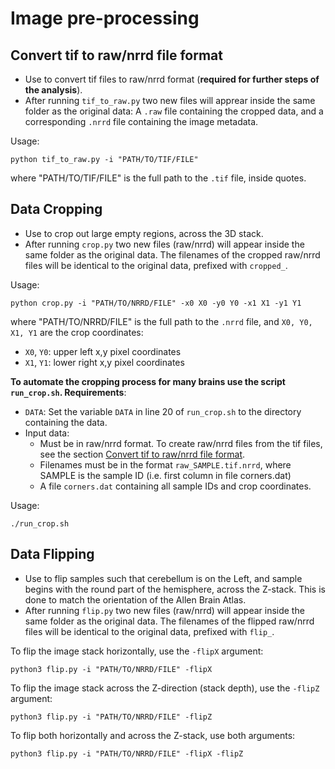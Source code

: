 # Image pre-processing


## Convert tif to raw/nrrd file format

* Use to convert tif files to raw/nrrd format (**required for further steps of the analysis**).
* After running `tif_to_raw.py` two new files will apprear inside the same folder as the original data: A `.raw` file containing the cropped data, and a corresponding `.nrrd` file containing the image metadata.

Usage:
```
python tif_to_raw.py -i "PATH/TO/TIF/FILE"
```
where "PATH/TO/TIF/FILE" is the full path to the `.tif` file, inside quotes.




## Data Cropping

* Use to crop out large empty regions, across the 3D stack.
* After running `crop.py` two new files (raw/nrrd) will appear inside the same folder as the original data. The filenames of the cropped raw/nrrd files will be identical to the original data, prefixed with `cropped_`. 

Usage:
```
python crop.py -i "PATH/TO/NRRD/FILE" -x0 X0 -y0 Y0 -x1 X1 -y1 Y1
```
where "PATH/TO/NRRD/FILE" is the full path to the `.nrrd` file, and `X0, Y0, X1, Y1` are the crop coordinates:
* `X0`, `Y0`: upper left x,y pixel coordinates
* `X1`, `Y1`: lower right x,y pixel coordinates


**To automate the cropping process for many brains use the script `run_crop.sh`. Requirements**:
* `DATA`: Set the variable `DATA` in line 20 of `run_crop.sh` to the directory containing the data.
* Input data:
  * Must be in raw/nrrd format. To create raw/nrrd files from the tif files, see the section [Convert tif to raw/nrrd file format](https://github.com/aecon/3D-microglia-netoglitazone/tree/main/pre-processing#convert-tif-to-rawnrrd-file-format).
  * Filenames must be in the format `raw_SAMPLE.tif.nrrd`, where SAMPLE is the sample ID (i.e. first column in file corners.dat)
  * A file `corners.dat` containing all sample IDs and crop coordinates.

Usage:
```
./run_crop.sh
```


## Data Flipping

* Use to flip samples such that cerebellum is on the Left, and sample begins with the round part of the hemisphere, across the Z-stack. This is done to match the orientation of the Allen Brain Atlas.
* After running `flip.py` two new files (raw/nrrd) will appear inside the same folder as the original data. The filenames of the flipped raw/nrrd files will be identical to the original data, prefixed with `flip_`.

To flip the image stack horizontally, use the `-flipX` argument:
```
python3 flip.py -i "PATH/TO/NRRD/FILE" -flipX
```

To flip the image stack across the Z-direction (stack depth), use the `-flipZ` argument:
```
python3 flip.py -i "PATH/TO/NRRD/FILE" -flipZ
```

To flip both horizontally and across the Z-stack, use both arguments:
```
python3 flip.py -i "PATH/TO/NRRD/FILE" -flipX -flipZ
```




